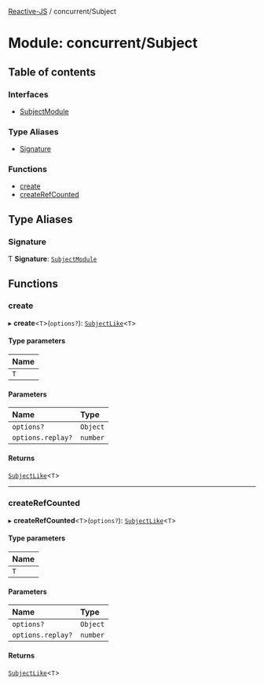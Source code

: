 [Reactive-JS](../README.md) / concurrent/Subject

# Module: concurrent/Subject

## Table of contents

### Interfaces

- [SubjectModule](../interfaces/concurrent_Subject.SubjectModule.md)

### Type Aliases

- [Signature](concurrent_Subject.md#signature)

### Functions

- [create](concurrent_Subject.md#create)
- [createRefCounted](concurrent_Subject.md#createrefcounted)

## Type Aliases

### Signature

Ƭ **Signature**: [`SubjectModule`](../interfaces/concurrent_Subject.SubjectModule.md)

## Functions

### create

▸ **create**<`T`\>(`options?`): [`SubjectLike`](../interfaces/concurrent.SubjectLike.md)<`T`\>

#### Type parameters

| Name |
| :------ |
| `T` |

#### Parameters

| Name | Type |
| :------ | :------ |
| `options?` | `Object` |
| `options.replay?` | `number` |

#### Returns

[`SubjectLike`](../interfaces/concurrent.SubjectLike.md)<`T`\>

___

### createRefCounted

▸ **createRefCounted**<`T`\>(`options?`): [`SubjectLike`](../interfaces/concurrent.SubjectLike.md)<`T`\>

#### Type parameters

| Name |
| :------ |
| `T` |

#### Parameters

| Name | Type |
| :------ | :------ |
| `options?` | `Object` |
| `options.replay?` | `number` |

#### Returns

[`SubjectLike`](../interfaces/concurrent.SubjectLike.md)<`T`\>
